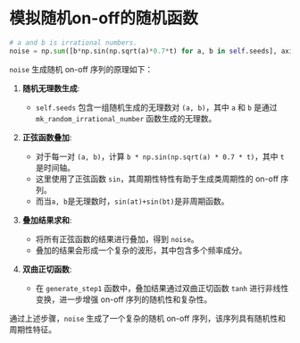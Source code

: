 # 模拟随机on-off的随机函数

```python
# a and b is irrational numbers.
noise = np.sum([b*np.sin(np.sqrt(a)*0.7*t) for a, b in self.seeds], axis=0)
```

`noise` 生成随机 on-off 序列的原理如下：

1. **随机无理数生成**:
    - `self.seeds` 包含一组随机生成的无理数对 `(a, b)`，其中 `a` 和 `b` 是通过 `mk_random_irrational_number` 函数生成的无理数。

2. **正弦函数叠加**:
    - 对于每一对 `(a, b)`，计算 `b * np.sin(np.sqrt(a) * 0.7 * t)`，其中 `t` 是时间轴。
    - 这里使用了正弦函数 `sin`，其周期性特性有助于生成类周期性的 on-off 序列。
    - 而当`a, b`是无理数时，`sin(at)+sin(bt)`是非周期函数。

3. **叠加结果求和**:
    - 将所有正弦函数的结果进行叠加，得到 `noise`。
    - 叠加的结果会形成一个复杂的波形，其中包含多个频率成分。

4. **双曲正切函数**:
    - 在 `generate_step1` 函数中，叠加结果通过双曲正切函数 `tanh` 进行非线性变换，进一步增强 on-off 序列的随机性和复杂性。

通过上述步骤，`noise` 生成了一个复杂的随机 on-off 序列，该序列具有随机性和周期性特征。
